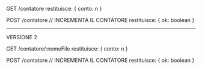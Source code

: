 GET /contatore
restituisce:
{
  conto: n
}

POST /contatore
// INCREMENTA IL CONTATORE
restituisce:
{
  ok: boolean
}

-----
VERSIONE 2

GET /contatore/:nomeFile
restituisce:
{
  conto: n
}

POST /contatore
// INCREMENTA IL CONTATORE
restituisce:
{
  ok: boolean
}
